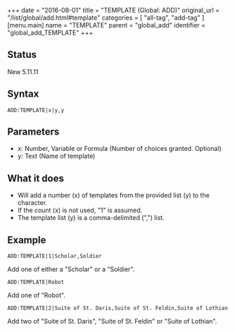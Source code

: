+++
date = "2016-08-01"
title = "TEMPLATE (Global: ADD)"
original_url = "/list/global/add.html#template"
categories = [ "all-tag", "add-tag" ]
[menu.main]
    name = "TEMPLATE"
    parent = "global_add"
    identifier = "global_add_TEMPLATE"
+++

## Status

New 5.11.11

## Syntax

`ADD:TEMPLATE|x|y,y`

## Parameters

-   x: Number, Variable or Formula (Number of
    choices granted. Optional)
-   y: Text (Name of template)



What it does
------------

-   Will add a number (x) of templates from the provided list (y) to
    the character.
-   If the count (x) is not used, "1" is assumed.
-   The template list (y) is a comma-delimited (",") list.

Example
-------

`ADD:TEMPLATE|1|Scholar,Soldier`

Add one of either a "Scholar" or a "Soldier".

`ADD:TEMPLATE|Robot`

Add one of "Robot".

`ADD:TEMPLATE|2|Suite of St. Daris,Suite of St. Feldin,Suite of Lothian`

Add two of "Suite of St. Daris", "Suite of St. Feldin" or "Suite of
Lothian".


